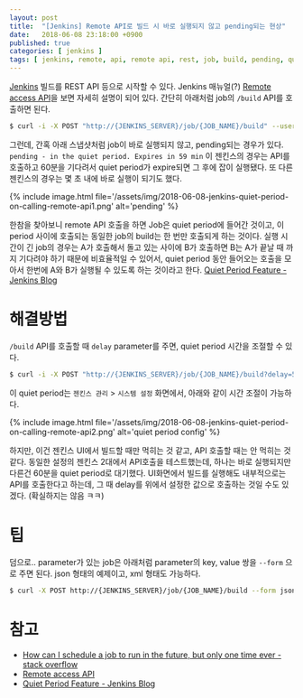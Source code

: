 ```yaml
---
layout: post
title:  "[Jenkins] Remote API로 빌드 시 바로 실행되지 않고 pending되는 현상"
date:   2018-06-08 23:18:00 +0900
published: true
categories: [ jenkins ]
tags: [ jenkins, remote, api, remote api, rest, job, build, pending, quiet period ]
---
```


[Jenkins](https://jenkins.io/) 빌드를 REST API 등으로 시작할 수 있다. Jenkins 매뉴얼(?) [Remote access API](https://wiki.jenkins.io/display/JENKINS/Remote+access+API)을 보면 자세히 설명이 되어 있다. 간단히 아래처럼 job의 `/build` API를 호출하면 된다.

```bash
$ curl -i -X POST "http://{JENKINS_SERVER}/job/{JOB_NAME}/build" --user '{USERNAME}'
```

그런데, 간혹 아래 스냅샷처럼 job이 바로 실행되지 않고, pending되는 경우가 있다. `pending - in the quiet period. Expires in 59 min` 이 젠킨스의 경우는 API를 호출하고 60분을 기다려서 quiet period가 expire되면 그 후에 잡이 실행됐다. 또 다른 젠킨스의 경우는 몇 초 내에 바로 실행이 되기도 했다.

{% include image.html file='/assets/img/2018-06-08-jenkins-quiet-period-on-calling-remote-api1.png' alt='pending' %}

한참을 찾아보니 remote API 호출을 하면 Job은 quiet period에 들어간 것이고, 이 period 사이에 호출되는 동일한 job의 build는 한 번만 호출되게 하는 것이다. 실행 시간이 긴 job의 경우는 A가 호출해서 돌고 있는 사이에 B가 호출하면 B는 A가 끝날 때 까지 기다려야 하기 때문에 비효율적일 수 있어서, quiet period 동안 들어오는 호출을 모아서 한번에 A와 B가 실행될 수 있도록 하는 것이라고 한다. [Quiet Period Feature - Jenkins Blog](https://jenkins.io/blog/2010/08/11/quiet-period-feature/)


# 해결방법

`/build` API를 호출할 때 `delay` parameter를 주면, quiet period 시간을 조절할 수 있다.

```bash
$ curl -i -X POST "http://{JENKINS_SERVER}/job/{JOB_NAME}/build?delay=5sec" --user '{USERNAME}'
```

이 quiet period는 `젠킨스 관리` > `시스템 설정` 화면에서, 아래와 같이 시간 조절이 가능하다.

{% include image.html file='/assets/img/2018-06-08-jenkins-quiet-period-on-calling-remote-api2.png' alt='quiet period config' %}

하지만, 이건 젠킨스 UI에서 빌드할 때만 먹히는 것 같고, API 호출할 때는 안 먹히는 것 같다. 동일한 설정의 젠킨스 2대에서 API호출을 테스트했는데, 하나는 바로 실행되지만 다른건 60분을 quiet period로 대기했다. UI화면에서 빌드를 실행해도 내부적으로는 API를 호출한다고 하는데, 그 때 delay를 위에서 설정한 값으로 호출하는 것일 수도 있겠다. (확실하지는 않음 ㅋㅋ)


# 팁

덤으로.. parameter가 있는 job은 아래처럼 parameter의 key, value 쌍을 `--form` 으로 주면 된다. json 형태의 예제이고, xml 형태도 가능하다.

```bash
$ curl -X POST http://{JENKINS_SERVER}/job/{JOB_NAME}/build --form json='{"parameter":[{"name":"APP_NAME", "value":"my-app"}, {"name":"MODULE_NAME", "value":"my-module"}, {"name":"PHASE", "value":"alpha"}, {"name":"BRANCH_NAME", "value":"alpha"}]}' --user '{USERNAME}'
```


# 참고

- [How can I schedule a job to run in the future, but only one time ever - stack overflow](https://stackoverflow.com/questions/35029486/how-can-i-schedule-a-job-to-run-in-the-future-but-only-one-time-ever/39858002)
- [Remote access API](https://wiki.jenkins.io/display/JENKINS/Remote+access+API)
- [Quiet Period Feature - Jenkins Blog](https://jenkins.io/blog/2010/08/11/quiet-period-feature/)

